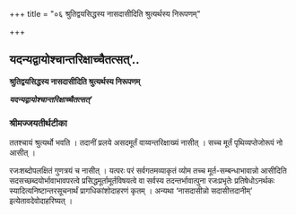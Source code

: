 +++
title = "०६ श्रुतिद्वयसिद्धस्य नासदासीदिति श्रुत्यर्थस्य निरूपणम्"

+++


## यदन्यद्वायोश्चान्तरिक्षाच्चैतत्सत्’..

**श्रुतिद्वयसिद्धस्य नासदासीदिति श्रुत्यर्थस्य निरूपणम्**

***यदन्यद्वायोश्चान्तरिक्षाच्चैतत्सत्’***

### **श्रीमज्जयतीर्थटीका**

ततश्चायं श्रुत्यर्थो भवति । तदानीं प्रलये असदमूर्तं वाय्वन्तरिक्षाख्यं नासीत् । सच्च मूर्तं पृथिव्यप्तेजोरूपं नो आसीत् ।

रजःशब्दोपलक्षितं गुणत्रयं च नासीत् । यत्परः परं सर्वगतमव्याकृतं व्योम तच्च मूर्त-सम्बन्धाभावान्नो आसीदिति सदसच्छब्दयोर्भावाभावपरत्वे प्रसिद्धमूर्तामूर्तविषयत्वे वा सर्वस्य तदन्तर्भावात्पुना रजःप्रभृतेः प्रतिषेधोऽनर्थकः स्यादित्यनिष्टान्तरसूचनार्थं प्रागधिकांशोदाहरणं कृतम् । अन्यथा ‘नासदासीन्नो सदासीत्तदानीम्’ इत्येतावदेवोदाहरिष्यत् ।

